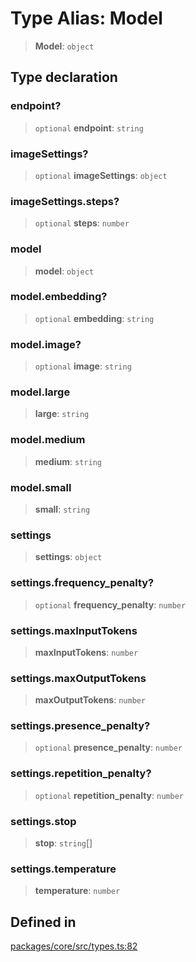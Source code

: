 # Type Alias: Model

> **Model**: `object`

## Type declaration

### endpoint?

> `optional` **endpoint**: `string`

### imageSettings?

> `optional` **imageSettings**: `object`

### imageSettings.steps?

> `optional` **steps**: `number`

### model

> **model**: `object`

### model.embedding?

> `optional` **embedding**: `string`

### model.image?

> `optional` **image**: `string`

### model.large

> **large**: `string`

### model.medium

> **medium**: `string`

### model.small

> **small**: `string`

### settings

> **settings**: `object`

### settings.frequency\_penalty?

> `optional` **frequency\_penalty**: `number`

### settings.maxInputTokens

> **maxInputTokens**: `number`

### settings.maxOutputTokens

> **maxOutputTokens**: `number`

### settings.presence\_penalty?

> `optional` **presence\_penalty**: `number`

### settings.repetition\_penalty?

> `optional` **repetition\_penalty**: `number`

### settings.stop

> **stop**: `string`[]

### settings.temperature

> **temperature**: `number`

## Defined in

[packages/core/src/types.ts:82](https://github.com/8bitsats/eliza/blob/b6c06b96b915454d08a65f46cfdce8da763cbf85/packages/core/src/types.ts#L82)
